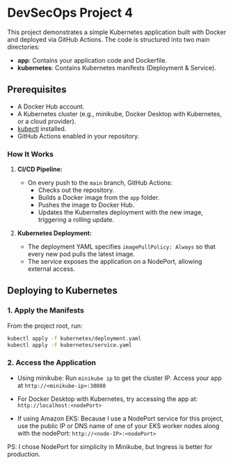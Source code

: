 # DevSecOps Project 4

This project demonstrates a simple Kubernetes application built with Docker and deployed via GitHub Actions. The code is structured into two main directories:

- **app**: Contains your application code and Dockerfile.
- **kubernetes**: Contains Kubernetes manifests (Deployment & Service).

## Prerequisites

- A Docker Hub account.
- A Kubernetes cluster (e.g., minikube, Docker Desktop with Kubernetes, or a cloud provider).
- [kubectl](https://kubernetes.io/docs/tasks/tools/) installed.
- GitHub Actions enabled in your repository.

### How It Works

1. **CI/CD Pipeline:**
   - On every push to the `main` branch, GitHub Actions:
     - Checks out the repository.
     - Builds a Docker image from the `app` folder.
     - Pushes the image to Docker Hub.
     - Updates the Kubernetes deployment with the new image, triggering a rolling update.

2. **Kubernetes Deployment:**
   - The deployment YAML specifies `imagePullPolicy: Always` so that every new pod pulls the latest image.
   - The service exposes the application on a NodePort, allowing external access.

## Deploying to Kubernetes

### 1. Apply the Manifests

From the project root, run:

```bash
kubectl apply -f kubernetes/deployment.yaml
kubectl apply -f kubernetes/service.yaml
```

### 2. Access the Application

- Using minikube:
Run `minikube ip` to get the cluster IP.
Access your app at `http://<minikube-ip>:30080`

- For Docker Desktop with Kubernetes, try accessing the app at:
`http://localhost:<nodePort>`

- If using Amazon EKS:
Because I use a NodePort service for this project, use the public IP or DNS name of one of your EKS worker nodes along with the nodePort:
`http://<node-IP>:<nodePort>`

PS: I chose NodePort for simplicity in Minikube, but Ingress is better for production.
